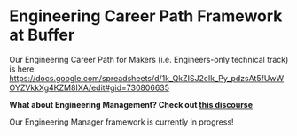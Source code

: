 # Engineering Career Path Framework at Buffer

Our Engineering Career Path for Makers (i.e. Engineers-only technical track) is here: https://docs.google.com/spreadsheets/d/1k_QkZISJ2cIk_Py_pdzsAt5fUwWOYZVkkXg4KZM8IXA/edit#gid=730806635

**What about Engineering Management? Check out [this discourse](https://discourse.buffer.com/t/sharing-clarity-on-how-ems-fit-in-the-career-framework/4453)**

Our Engineering Manager framework is currently in progress!
